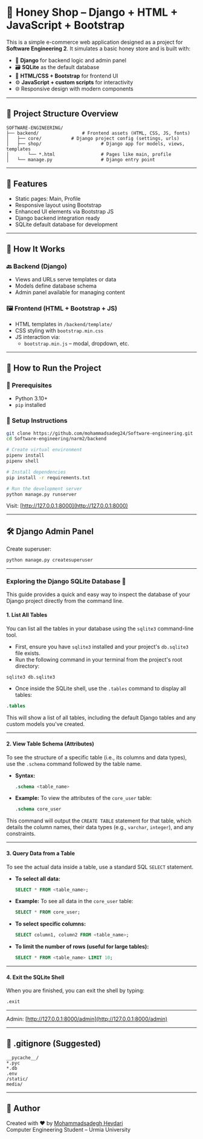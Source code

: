 
# 🍯 Honey Shop – Django + HTML + JavaScript + Bootstrap

This is a simple e-commerce web application designed as a project for **Software Engineering 2**. It simulates a basic honey store and is built with:

- 🐍 **Django** for backend logic and admin panel
- 🗃️ **SQLite** as the default database
- 🎨 **HTML/CSS + Bootstrap** for frontend UI
- ⚙️ **JavaScript + custom scripts** for interactivity
- 🌐 Responsive design with modern components

---

## 📁 Project Structure Overview

```
SOFTWARE-ENGINEERING/
├── backend/                # Frontend assets (HTML, CSS, JS, fonts)
│   ├── core/           # Django project config (settings, urls)
│   ├── shop/                      # Django app for models, views, templates
│       └── *.html                 # Pages like main, profile
│   └── manage.py                  # Django entry point

```

---

## 🚀 Features

- Static pages: Main, Profile
- Responsive layout using Bootstrap
- Enhanced UI elements via  Bootstrap JS
- Django backend integration ready
- SQLite default database for development

---

## 🧠 How It Works

### 🔙 Backend (Django)
- Views and URLs serve templates or data
- Models define database schema
- Admin panel available for managing content

### 🖼️ Frontend (HTML + Bootstrap + JS)
- HTML templates in `/backend/template/`
- CSS styling with `bootstrap.min.css`
- JS interaction via:
  - `bootstrap.min.js` – modal, dropdown, etc.


---

## 🔧 How to Run the Project

### 🔹 Prerequisites
- Python 3.10+
- `pip` installed

### 🔹 Setup Instructions

```bash
git clone https://github.com/mohammadsadeg24/Software-engineering.git
cd Software-engineering/narm2/backend

# Create virtual environment
pipenv install 
pipenv shell

# Install dependencies
pip install -r requirements.txt

# Run the development server
python manage.py runserver
```

Visit: [http://127.0.0.1:8000](http://127.0.0.1:8000)

---

## 🛠 Django Admin Panel

Create superuser:

```bash
python manage.py createsuperuser
```

-----

### Exploring the Django SQLite Database 🔎

This guide provides a quick and easy way to inspect the database of your Django project directly from the command line.

#### 1\. List All Tables

You can list all the tables in your database using the `sqlite3` command-line tool.

  * First, ensure you have `sqlite3` installed and your project's `db.sqlite3` file exists.
  * Run the following command in your terminal from the project's root directory:

<!-- end list -->

```bash
sqlite3 db.sqlite3
```

  * Once inside the SQLite shell, use the `.tables` command to display all tables:

<!-- end list -->

```sql
.tables
```

This will show a list of all tables, including the default Django tables and any custom models you've created.

-----

#### 2\. View Table Schema (Attributes)

To see the structure of a specific table (i.e., its columns and data types), use the `.schema` command followed by the table name.

  * **Syntax:**

    ```sql
    .schema <table_name>
    ```

  * **Example:** To view the attributes of the `core_user` table:

    ```sql
    .schema core_user
    ```

This command will output the `CREATE TABLE` statement for that table, which details the column names, their data types (e.g., `varchar`, `integer`), and any constraints.

-----

#### 3\. Query Data from a Table

To see the actual data inside a table, use a standard SQL `SELECT` statement.

  * **To select all data:**

    ```sql
    SELECT * FROM <table_name>;
    ```

  * **Example:** To see all data in the `core_user` table:

    ```sql
    SELECT * FROM core_user;
    ```

  * **To select specific columns:**

    ```sql
    SELECT column1, column2 FROM <table_name>;
    ```

  * **To limit the number of rows (useful for large tables):**

    ```sql
    SELECT * FROM <table_name> LIMIT 10;
    ```

-----

#### 4\. Exit the SQLite Shell

When you are finished, you can exit the shell by typing:

```sql
.exit
```

---

Admin: [http://127.0.0.1:8000/admin](http://127.0.0.1:8000/admin)

---

## 📄 .gitignore (Suggested)

```
__pycache__/
*.pyc
*.db
.env
/static/
media/
```

---

## 🙌 Author

Created with ❤️ by [Mohammadsadegh Heydari](https://github.com/mohammadsadeg24)  
Computer Engineering Student – Urmia University

